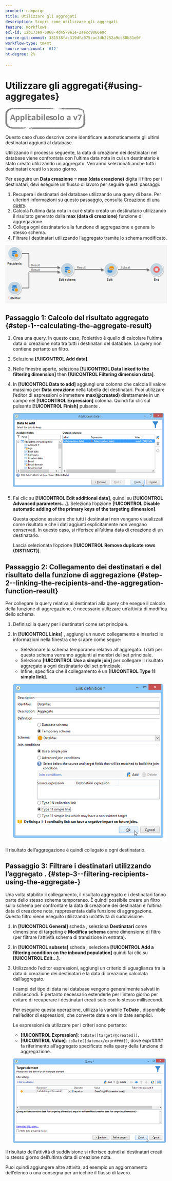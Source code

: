 ```yaml
---
product: campaign
title: Utilizzare gli aggregati
description: Scopri come utilizzare gli aggregati
feature: Workflows
exl-id: 12b173e9-5068-4d45-9e1e-2aecc9866e9c
source-git-commit: 381538fac319dfa075cac3db2252a9cc80b31e0f
workflow-type: tm+mt
source-wordcount: '612'
ht-degree: 2%

---
```


# Utilizzare gli aggregati{#using-aggregates}

![](../../assets/v7-only.svg)

Questo caso d’uso descrive come identificare automaticamente gli ultimi destinatari aggiunti al database.

Utilizzando il processo seguente, la data di creazione dei destinatari nel database viene confrontata con l’ultima data nota in cui un destinatario è stato creato utilizzando un aggregato. Verranno selezionati anche tutti i destinatari creati lo stesso giorno.

Per eseguire un **Data creazione = max (data creazione)** digita il filtro per i destinatari, devi eseguire un flusso di lavoro per seguire questi passaggi:

1. Recupera i destinatari del database utilizzando una query di base. Per ulteriori informazioni su questo passaggio, consulta [Creazione di una query](query.md#creating-a-query).
1. Calcola l’ultima data nota in cui è stato creato un destinatario utilizzando il risultato generato dalla **max (data di creazione)** funzione di aggregazione.
1. Collega ogni destinatario alla funzione di aggregazione e genera lo stesso schema.
1. Filtrare i destinatari utilizzando l’aggregato tramite lo schema modificato.

![](assets/datamanagement_usecase_1.png)

## Passaggio 1: Calcolo del risultato aggregato {#step-1--calculating-the-aggregate-result}

1. Crea una query. In questo caso, l’obiettivo è quello di calcolare l’ultima data di creazione nota tra tutti i destinatari del database. La query non contiene pertanto un filtro.
1. Seleziona **[!UICONTROL Add data]**.
1. Nelle finestre aperte, seleziona **[!UICONTROL Data linked to the filtering dimension]** then **[!UICONTROL Filtering dimension data]**.
1. In **[!UICONTROL Data to add]** aggiungi una colonna che calcola il valore massimo per **Data creazione** nella tabella dei destinatari. Puoi utilizzare l’editor di espressioni o immettere **max(@created)** direttamente in un campo nel **[!UICONTROL Expression]** colonna. Quindi fai clic sul pulsante **[!UICONTROL Finish]** pulsante .

   ![](assets/datamanagement_usecase_2.png)

1. Fai clic su **[!UICONTROL Edit additional data]**, quindi su **[!UICONTROL Advanced parameters...]**. Seleziona l’opzione **[!UICONTROL Disable automatic adding of the primary keys of the targeting dimension]**.

   Questa opzione assicura che tutti i destinatari non vengano visualizzati come risultato e che i dati aggiunti esplicitamente non vengano conservati. In questo caso, si riferisce all’ultima data di creazione di un destinatario.

   Lascia selezionata l’opzione **[!UICONTROL Remove duplicate rows (DISTINCT)]**.

## Passaggio 2: Collegamento dei destinatari e del risultato della funzione di aggregazione {#step-2--linking-the-recipients-and-the-aggregation-function-result}

Per collegare la query relativa ai destinatari alla query che esegue il calcolo della funzione di aggregazione, è necessario utilizzare un’attività di modifica dello schema.

1. Definisci la query per i destinatari come set principale.
1. In **[!UICONTROL Links]** , aggiungi un nuovo collegamento e inserisci le informazioni nella finestra che si apre come segue:

   * Selezionare lo schema temporaneo relativo all&#39;aggregato. I dati per questo schema verranno aggiunti ai membri del set principale.
   * Seleziona **[!UICONTROL Use a simple join]** per collegare il risultato aggregato a ogni destinatario del set principale.
   * Infine, specifica che il collegamento è un **[!UICONTROL Type 11 simple link]**.

   ![](assets/datamanagement_usecase_3.png)

Il risultato dell’aggregazione è quindi collegato a ogni destinatario.

## Passaggio 3: Filtrare i destinatari utilizzando l’aggregato . {#step-3--filtering-recipients-using-the-aggregate-}

Una volta stabilito il collegamento, il risultato aggregato e i destinatari fanno parte dello stesso schema temporaneo. È quindi possibile creare un filtro sullo schema per confrontare la data di creazione dei destinatari e l’ultima data di creazione nota, rappresentata dalla funzione di aggregazione. Questo filtro viene eseguito utilizzando un’attività di suddivisione.

1. In **[!UICONTROL General]** scheda , seleziona **Destinatari** come dimensione di targeting e **Modifica schema** come dimensione di filtro (per filtrare l’attività schema di transizione in entrata).
1. In **[!UICONTROL subsets]** scheda , seleziona **[!UICONTROL Add a filtering condition on the inbound population]** quindi fai clic su **[!UICONTROL Edit...]**.
1. Utilizzando l’editor espressioni, aggiungi un criterio di uguaglianza tra la data di creazione dei destinatari e la data di creazione calcolata dall’aggregato.

   I campi del tipo di data nel database vengono generalmente salvati in millisecondi. È pertanto necessario estenderle per l’intero giorno per evitare di recuperare i destinatari creati solo con lo stesso millisecondi.

   Per eseguire questa operazione, utilizza la variabile **ToDate** , disponibile nell’editor di espressioni, che converte date e ore in date semplici.

   Le espressioni da utilizzare per i criteri sono pertanto:

   * **[!UICONTROL Expression]**: `toDate([target/@created])`.
   * **[!UICONTROL Value]**: `toDate([datemax/expr####])`, dove expr#### fa riferimento all’aggregato specificato nella query della funzione di aggregazione.

   ![](assets/datamanagement_usecase_4.png)

Il risultato dell’attività di suddivisione si riferisce quindi ai destinatari creati lo stesso giorno dell’ultima data di creazione nota.

Puoi quindi aggiungere altre attività, ad esempio un aggiornamento dell’elenco o una consegna per arricchire il flusso di lavoro.
